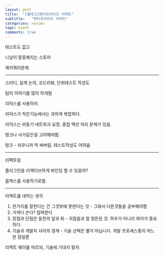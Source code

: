 ```yaml
---
layout: post
title:  "[웹테크]엔터프라이즈 리액트"
subtitle:   "엔터프라이즈 리액트"
categories: review
tags: event
comments: true
---
```




테스트도 없고

나날이 뚱뚱해지는 스토어

제이쿼리문제

---

스터디, 설계 논의, 코드리뷰, 단위테스트 작성도

팀이 이야기를 많이 하게됨

리덕스를 사용하자.

리덕스가 작은기능에서는 과하게 복잡하다.

리덕스는 비동기 네트워크 요정, 중첩 액션 처리 문제가 있음.

떵크나 사가같은걸 고려해야함.

떵크 - 쉬우니까 막 써버림. 테스트작성도 어려움

---

리팩토링

플러그인을 리액티브하게 바인딩 할 수 있을까?

몹엑스를 사용하기로함.

---

리액트를 대하는 생각

1. 한가지를 잘한다는 건 그것밖에 못한다는 것 - 그래서 다른것들을 공부해야함
2. 가져다 쓴다? 참여한다
3. 장점과 단점은 동전의 앞과 뒤 - 귀찮음과 잘 정돈된 것. 하우가 아니라 와이가 중요하다.
4. 기술과 개발자 사이의 경계 - 기술 선택은 별거 아닙니다. 개발 프로세스중의 어느 한 점일뿐

리엑트 웨이를 따르되, 기술에 기대지 말자.
